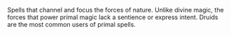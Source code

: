 Spells that channel and focus the forces of nature. Unlike divine magic, the forces that power primal magic lack a sentience or express intent. Druids are the most common users of primal spells.
